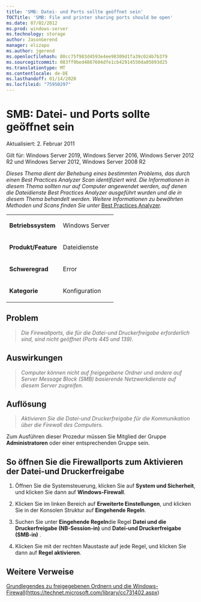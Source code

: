 ```yaml
---
title: 'SMB: Datei- und Ports sollte geöffnet sein'
TOCTitle: 'SMB: File and printer sharing ports should be open'
ms.date: 07/02/2012
ms.prod: windows-server
ms.technology: storage
author: JasonGerend
manager: elizapo
ms.author: jgerend
ms.openlocfilehash: 80cc75f983d4593e4ee98309d1fa39c024b7b379
ms.sourcegitcommit: 083ff9bed4867604dfe1cb42914550da05093d25
ms.translationtype: MT
ms.contentlocale: de-DE
ms.lasthandoff: 01/14/2020
ms.locfileid: "75950297"
---
```

# <a name="smb-file-and-printer-sharing-ports-should-be-open"></a>SMB: Datei- und Ports sollte geöffnet sein


Aktualisiert: 2. Februar 2011

Gilt für: Windows Server 2019, Windows Server 2016, Windows Server 2012 R2 und Windows Server 2012, Windows Server 2008 R2

*Dieses Thema dient der Behebung eines bestimmten Problems, das durch einen Best Practices Analyzer Scan identifiziert wird. Die Informationen in diesem Thema sollten nur auf Computer angewendet werden, auf denen die Dateidienste Best Practices Analyzer ausgeführt wurden und die in diesem Thema behandelt werden. Weitere Informationen zu bewährten Methoden und Scans finden Sie unter* [Best Practices Analyzer](https://go.microsoft.com/fwlink/?linkid=122786%0d%0a).


<table>
<colgroup>
<col style="width: 50%" />
<col style="width: 50%" />
</colgroup>
<tbody>
<tr class="odd">
<td><p><strong>Betriebssystem</strong></p></td>
<td><p>Windows Server</p></td>
</tr>
<tr class="even">
<td><p><strong>Produkt/Feature</strong></p></td>
<td><p>Dateidienste</p></td>
</tr>
<tr class="odd">
<td><p><strong>Schweregrad</strong></p></td>
<td><p>Error</p></td>
</tr>
<tr class="even">
<td><p><strong>Kategorie</strong></p></td>
<td><p>Konfiguration</p></td>
</tr>
</tbody>
</table>

## <a name="issue"></a>Problem

> *Die Firewallports, die für die Datei-und Druckerfreigabe erforderlich sind, sind nicht geöffnet (Ports 445 und 139).*

## <a name="impact"></a>Auswirkungen

> *Computer können nicht auf freigegebene Ordner und andere auf Server Message Block (SMB) basierende Netzwerkdienste auf diesem Server zugreifen.*

## <a name="resolution"></a>Auflösung

> *Aktivieren Sie die Datei-und Druckerfreigabe für die Kommunikation über die Firewall des Computers.*

Zum Ausführen dieser Prozedur müssen Sie Mitglied der Gruppe **Administratoren** oder einer entsprechenden Gruppe sein.

## <a name="to-open-the-firewall-ports-to-enable-file-and-printer-sharing"></a>So öffnen Sie die Firewallports zum Aktivieren der Datei-und Druckerfreigabe

1.  Öffnen Sie die Systemsteuerung, klicken Sie auf **System und Sicherheit**, und klicken Sie dann auf **Windows-Firewall**.

2.  Klicken Sie im linken Bereich auf **Erweiterte Einstellungen**, und klicken Sie in der Konsolen Struktur auf **Eingehende Regeln**.

3.  Suchen Sie unter **Eingehende Regeln**die Regel **Datei und die Druckerfreigabe (NB-Session-in)** und **Datei-und Druckerfreigabe (SMB-in)** .

4.  Klicken Sie mit der rechten Maustaste auf jede Regel, und klicken Sie dann auf **Regel aktivieren**.

## <a name="additional-references"></a>Weitere Verweise

[Grundlegendes zu freigegebenen Ordnern und die Windows-Firewall](https://technet.microsoft.com/library/cc731402.aspx)(https://technet.microsoft.com/library/cc731402.aspx)


